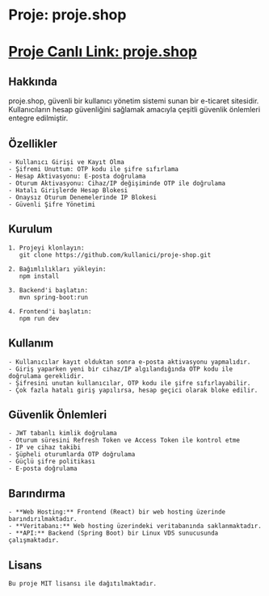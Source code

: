 # Proje: proje.shop
# [Proje Canlı Link: proje.shop](https://proje.shop)

## Hakkında
proje.shop, güvenli bir kullanıcı yönetim sistemi sunan bir e-ticaret sitesidir. Kullanıcıların hesap güvenliğini sağlamak amacıyla çeşitli güvenlik önlemleri entegre edilmiştir.

## Özellikler
```
- Kullanıcı Girişi ve Kayıt Olma
- Şifremi Unuttum: OTP kodu ile şifre sıfırlama
- Hesap Aktivasyonu: E-posta doğrulama
- Oturum Aktivasyonu: Cihaz/IP değişiminde OTP ile doğrulama
- Hatalı Girişlerde Hesap Blokesi
- Onaysız Oturum Denemelerinde IP Blokesi
- Güvenli Şifre Yönetimi
```

## Kurulum
```
1. Projeyi klonlayın:
   git clone https://github.com/kullanici/proje-shop.git

2. Bağımlılıkları yükleyin:
   npm install

3. Backend'i başlatın:
   mvn spring-boot:run

4. Frontend'i başlatın:
   npm run dev
```

## Kullanım
```
- Kullanıcılar kayıt olduktan sonra e-posta aktivasyonu yapmalıdır.
- Giriş yaparken yeni bir cihaz/IP algılandığında OTP kodu ile doğrulama gereklidir.
- Şifresini unutan kullanıcılar, OTP kodu ile şifre sıfırlayabilir.
- Çok fazla hatalı giriş yapılırsa, hesap geçici olarak bloke edilir.
```

## Güvenlik Önlemleri
```
- JWT tabanlı kimlik doğrulama
- Oturum süresini Refresh Token ve Access Token ile kontrol etme
- IP ve cihaz takibi
- Şüpheli oturumlarda OTP doğrulama
- Güçlü şifre politikası
- E-posta doğrulama
```

## Barındırma
```
- **Web Hosting:** Frontend (React) bir web hosting üzerinde barındırılmaktadır.
- **Veritabanı:** Web hosting üzerindeki veritabanında saklanmaktadır.
- **API:** Backend (Spring Boot) bir Linux VDS sunucusunda çalışmaktadır.
```

## Lisans
```
Bu proje MIT lisansı ile dağıtılmaktadır.
```


